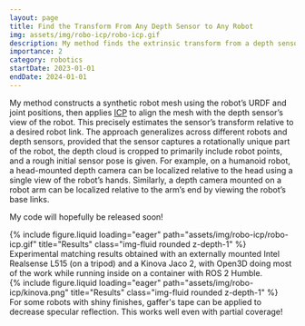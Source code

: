 ```yaml
---
layout: page
title: Find the Transform From Any Depth Sensor to Any Robot
img: assets/img/robo-icp/robo-icp.gif
description: My method finds the extrinsic transform from a depth sensor to a robot from a single view that includes rotationally unique robot features. This is useful for obtaining point clouds in the robot's base frame for visuomotor control, for egocentric and external depth sensor placements.
importance: 2
category: robotics
startDate: 2023-01-01
endDate: 2024-01-01
--- 
```


My method constructs a synthetic robot mesh using the robot’s URDF and joint positions, then applies [ICP](https://en.wikipedia.org/wiki/Iterative_closest_point) to align the mesh with the depth sensor’s view of the robot. This precisely estimates the sensor’s transform relative to a desired robot link. The approach generalizes across different robots and depth sensors, provided that the sensor captures a rotationally unique part of the robot, the depth cloud is cropped to primarily include robot points, and a rough initial sensor pose is given. For example, on a humanoid robot, a head-mounted depth camera can be localized relative to the head using a single view of the robot’s hands. Similarly, a depth camera mounted on a robot arm can be localized relative to the arm’s end by viewing the robot’s base links.

My code will hopefully be released soon!

<div class="row">
    <div class="col-sm mt-3 mt-md-0">
        {% include figure.liquid loading="eager" path="assets/img/robo-icp/robo-icp.gif" title="Results" class="img-fluid rounded z-depth-1" %}
    </div>
</div>
<div class="caption">
    Experimental matching results obtained with an externally mounted Intel Realsense L515 (on a tripod) and a Kinova Jaco 2, with Open3D doing most of the work while running inside on a container with ROS 2 Humble.
</div>



<div class="row">
    <div class="col-sm mt-3 mt-md-0">
        {% include figure.liquid loading="eager" path="assets/img/robo-icp/kinova.png" title="Results" class="img-fluid rounded z-depth-1" %}
    </div>
</div>
<div class="caption">
    For some robots with shiny finishes, gaffer's tape can be applied to decrease specular reflection. This works well even with partial coverage!
</div>